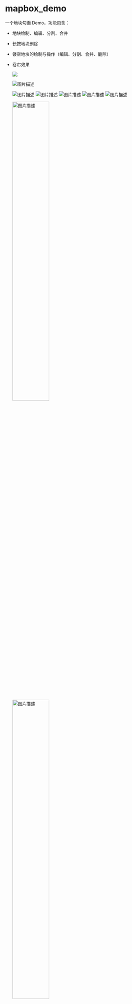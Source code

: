 # mapbox_demo

一个地块勾画 Demo，功能包含：

- 地块绘制、编辑、分割、合并

- 长按地块删除

- 镂空地块的绘制与操作（编辑、分割、合并、删除）
  
- 卷帘效果
  
  ![](https://github.com/yalongG/mapbox_demo/blob/main/卷帘效果.gif)
  
  ![图片描述](https://github.com/yalongG/mapbox_demo/blob/main/1750212740814.jpg)
  
  ![图片描述](https://github.com/yalongG/mapbox_demo/blob/main/1750212793561.jpg)
  ![图片描述](https://github.com/yalongG/mapbox_demo/blob/main/1750212823134.jpg)
  ![图片描述](https://github.com/yalongG/mapbox_demo/blob/main/1750212858447.jpg)
  ![图片描述](https://github.com/yalongG/mapbox_demo/blob/main/1750212890313.jpg)
  ![图片描述](https://github.com/yalongG/mapbox_demo/blob/main/1750212924245.jpg)
  
  <img src="https://github.com/yalongG/mapbox_demo/blob/main/1750212964878.jpg" alt="图片描述" width="50%">
  <img src="https://github.com/yalongG/mapbox_demo/blob/main/1750213001659.jpg" alt="图片描述" width="50%">
  
  可以下载 20250618083014.mp4 文件，查看具体效果。

> 若需合作，请拨打电话：**13691432720**  或者邮箱**13691432720@163.com**
> 支持定制化开发，欢迎联系！
